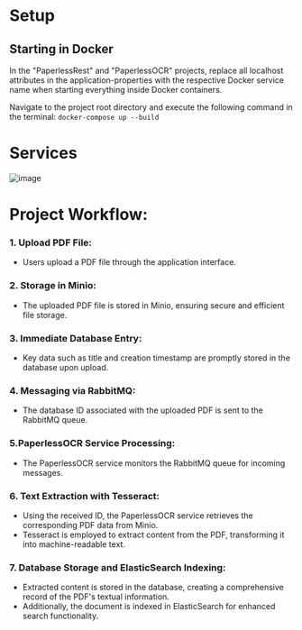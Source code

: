 # Setup 
## Starting in Docker

 In the "PaperlessRest" and "PaperlessOCR" projects, replace all localhost attributes in the application-properties with the respective Docker service name when starting everything inside Docker containers.

Navigate to the project root directory and execute the following command in the terminal: `docker-compose up --build`

# Services
![image](https://github.com/sxript/swkom/assets/45437000/307df8ec-5fdd-4914-9948-f4ab13180609)


# Project Workflow:
### 1. Upload PDF File:

- Users upload a PDF file through the application interface.

### 2. Storage in Minio:

- The uploaded PDF file is stored in Minio, ensuring secure and efficient file storage.
### 3. Immediate Database Entry:

- Key data such as title and creation timestamp are promptly stored in the database upon upload.

### 4. Messaging via RabbitMQ:

- The database ID associated with the uploaded PDF is sent to the RabbitMQ queue.

### 5.PaperlessOCR Service Processing:
- The PaperlessOCR service monitors the RabbitMQ queue for incoming messages.

### 6. Text Extraction with Tesseract:

- Using the received ID, the PaperlessOCR service retrieves the corresponding PDF data from Minio.
- Tesseract is employed to extract content from the PDF, transforming it into machine-readable text.
### 7. Database Storage and ElasticSearch Indexing:

- Extracted content is stored in the database, creating a comprehensive record of the PDF's textual information.
- Additionally, the document is indexed in ElasticSearch for enhanced search functionality.
